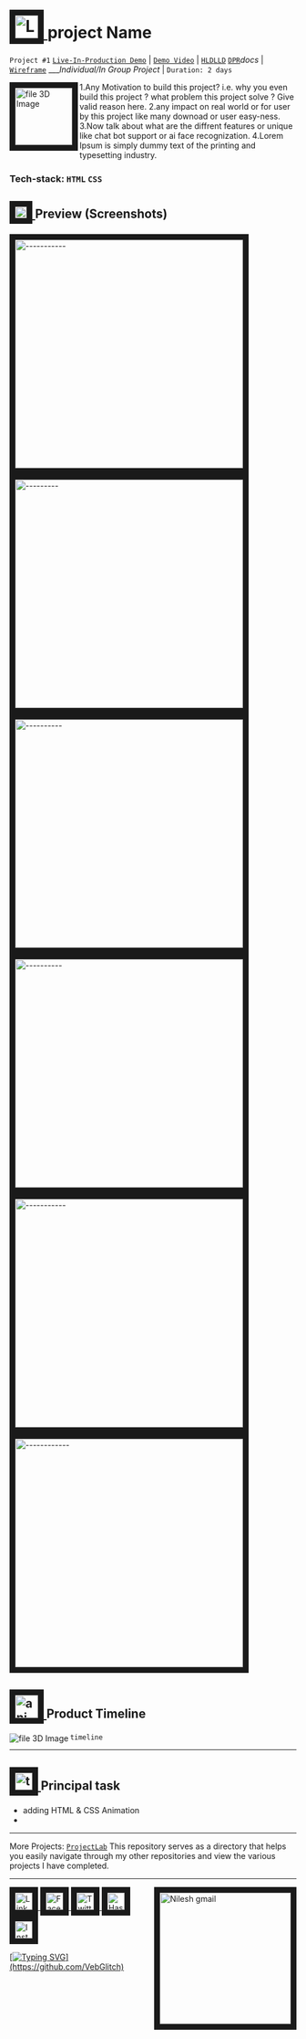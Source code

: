 <!-- Project README.md Format & Imp Tips -->



<!-- 
1. Any Motivation to build this project? i.e. why you even build this project ? what problem this project solve ? Give a damn valid reason it.
2. any impact on real world or for user by this project like many downoad or user easy-ness.
3. Now talk about what are the diffrent features or unique like chat bot support or ai face recognization.
4. what tech stack used ? 
5. team or individual project,  what your role in team what you do particularly in this project.
Questions:
- Why used this tech stack over others ?
- What are the difficulties faced while build this project   1.tech difficulties  2. team difficulties / challanges ?
- Any futues improvement of this project ? 
- Execution based question: how is the end to end  flow  OR  what happens if we trigger featur what happens to  backend or what api used and how its work ? what DB ?
- any feature that interviewer want to add, will i can do that if yes then how we can do that 
- What is the my Learning by this project ?
Tip: Deploy each project on live in production & Make Sure know all steps of deployment, interviewer can ask about it also. 
make markdown beautiful:
Add   1. My Name
      2. What i learnt in this project
      3. Honest time to finish this project
      4. Live-Link Vercel/Netlify +  Github Repo Link  + Theory About it on blogPost  if it's Prossible.
- https://github.com/VebGlitch/badges  or https://shields.io/
-->







<!-- Header Section -->

# <a href="#" target="_blank"> <img src="https://user-images.githubusercontent.com/83578068/185099071-1dacfa46-a984-4cbb-8a2e-16960c5f9995.png" alt="Lamp 3D Image" width="40" border="10" /> </a> project Name

`Project #1` [`Live-In-Production Demo`](---------------) | [`Demo Video`](---------------) | [`HLD`]()[`LLD`]() [`DPR`]()*docs* | [`Wireframe`]()  ___*Individual/In Group Project* | `Duration: 2 days`






<!-- About the Project Section -->

 <a href="#" target="_blank" > <img align="left"  src="https://user-images.githubusercontent.com/83578068/185099164-b88af55f-ef6b-4ce4-8feb-46381779f04f.png"   alt=" file 3D Image" width="100" border="10"/> </a> 




<!-- ## About Project -->

  1.Any Motivation to build this project? i.e. why you even build this project ? what problem this project solve ? Give valid reason here.
  2.any impact on real world or for user by this project like many downoad or user easy-ness.
  3.Now talk about what are the diffrent features or unique like chat bot support or ai face recognization.
  4.Lorem Ipsum is simply dummy text of the printing and typesetting industry. 
  
 ### Tech-stack: `HTML` `CSS`
  
  
  
  
  
  
  
 <!-- Preview of Project -->

## <a href="#" target="_blank"> <img src="https://user-images.githubusercontent.com/83578068/185099256-c7ad64bb-0546-4cf9-a6ad-a110745ce406.png" alt="Arrows pic" width="20" border="10" /> </a> Preview (Screenshots) 

<!--Images + Link all of to the deployed website/Project site -->

<a href="#" target="_blank"> <img src="https://user-images.githubusercontent.com/83578068/182088797-5be3de0f-0f11-4ac2-a4a4-fff19cb21aa2.png" alt="-----------" width="400" border="10" /></a>  <a href="#" target="_blank"> <img src="https://user-images.githubusercontent.com/83578068/182088797-5be3de0f-0f11-4ac2-a4a4-fff19cb21aa2.png" alt="---------" width="400" border="10" /></a>  <a href="#" target="_blank"> <img src="https://user-images.githubusercontent.com/83578068/182088797-5be3de0f-0f11-4ac2-a4a4-fff19cb21aa2.png" alt="----------" width="400" border="10" /></a>  <a href="#" target="_blank"> <img src="https://user-images.githubusercontent.com/83578068/182088797-5be3de0f-0f11-4ac2-a4a4-fff19cb21aa2.png" alt="----------" width="400" border="10" /></a>  <a href="#" target="_blank"> <img src="https://user-images.githubusercontent.com/83578068/182088797-5be3de0f-0f11-4ac2-a4a4-fff19cb21aa2.png" alt="-----------" width="400" border="10" /></a> <a href="#" target="_blank"> <img src="https://user-images.githubusercontent.com/83578068/182088797-5be3de0f-0f11-4ac2-a4a4-fff19cb21aa2.png" alt="------------" width="400" border="10" /></a>







<!--  module timeline section -->

##   <a href="#" target="_blank"> <img src="https://user-images.githubusercontent.com/83578068/185102636-ad0639d7-8bb4-4529-bb92-bf6b81e7d100.png" alt="animation gif" width="40" border="10" /> </a> Product Timeline

<a href="#" target="_blank" > <img align="left"  src="https://user-images.githubusercontent.com/109365075/232484683-9005f8b7-a3dc-4129-af78-a2d318c72bab.png"   alt=" file 3D Image" /> </a> 
`timeline`

---







<!--Principal task & learning Section  -->

##  <a href="#" target="_blank"> <img src="https://user-images.githubusercontent.com/83578068/185099385-899f7571-5682-4841-a218-c5704fcd1816.png" alt="tick box pic" width="30" border="10" /> </a> Principal task

- adding HTML & CSS Animation
- 

---
<!--Navigate other Projects  -->
More Projects: [`ProjectLab`](https://github.com/VebGlitch/ProjectLab)  This repository serves as a directory that helps you easily navigate through my other repositories and view the various projects I have completed.


---

<!-- Connect with me  -->
<a href="https://github.com/VebGlitch" target="_blank"> <img align="right" src="https://user-images.githubusercontent.com/83578068/190886850-029b2ce4-7b0d-47dd-8781-7092bee9b79e.png" alt="Nilesh gmail" width="230" border="10"/> </a>

<a href="https://www.linkedin.com/company/82633341" target="_blank"> <img src="https://user-images.githubusercontent.com/83578068/182090042-66a4d07a-19b3-4a0e-bb55-90433202f364.png" alt="LinkedIN" width="30" height="30" border="10"/>   <a href="https://www.facebook.com/vebglitch/" target="_blank"> <img  src="https://user-images.githubusercontent.com/83578068/182090072-f1ec00dd-05fa-46e5-92f9-6b91bda8cedf.png" alt="FaceBook" width="30" height="30" border="10"/> <a href="https://www.twitter.com/vebglitch" target="_blank"> <img  src="https://user-images.githubusercontent.com/83578068/182090162-2185eaae-fa13-46e7-9234-35e9aaae4a90.png" alt="Twitter" width="30" height="30" border="10"/> <a href="https://hashnode.com/@Vebglitch" target="_blank"> <img  src="https://user-images.githubusercontent.com/83578068/182090131-0eb5011a-7611-45c7-8e3a-42416d7a3100.png" alt="HashNode" width="30" height="30" border="10"/>
<a href="https://www.instagram.com/vebglitch" target="_blank"> <img  src="https://user-images.githubusercontent.com/83578068/182090113-295874ae-3dee-445c-831a-a42314543047.png" alt="Instagram" width="30" height="30" border="10"/>


 <!-- moving text -->

[![Typing SVG](https://readme-typing-svg.herokuapp.com?font=Montserrat&width=600&height=100&lines=thank+you+so+much%2C+have+a+great+day+!)](https://github.com/VebGlitch)

<!-- End of the File by NileshNama NileshNama and MIT Licensed-->

